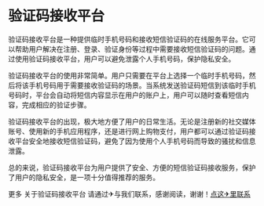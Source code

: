 # 验证码接收平台

验证码接收平台是一种提供临时手机号码和接收短信验证码的在线服务平台。它可以帮助用户解决在注册、登录、验证身份等过程中需要接收短信验证码的问题。通过使用验证码接收平台，用户可以避免泄露个人手机号码，保护隐私安全。

验证码接收平台的使用非常简单。用户只需要在平台上选择一个临时手机号码，然后将该手机号码用于需要接收验证码的场景。当系统发送验证码短信到该临时手机号码时，平台会自动将短信内容显示在用户的账户上，用户可以随时查看短信内容，完成相应的验证步骤。

验证码接收平台的出现，极大地方便了用户的日常生活。无论是注册新的社交媒体账号、使用新的手机应用程序，还是进行网上购物支付，用户都可以通过验证码接收平台安全地接收短信验证码，避免了因为使用个人手机号码而导致的骚扰和信息泄露。

总的来说，验证码接收平台为用户提供了安全、方便的短信验证码接收服务，保护了用户的隐私安全，是一项十分值得推荐的服务。

更多 关于验证码接收平台 请通过✈与我们联系，感谢阅读，谢谢！[点这✈里联系](https://ww.k02.cc)